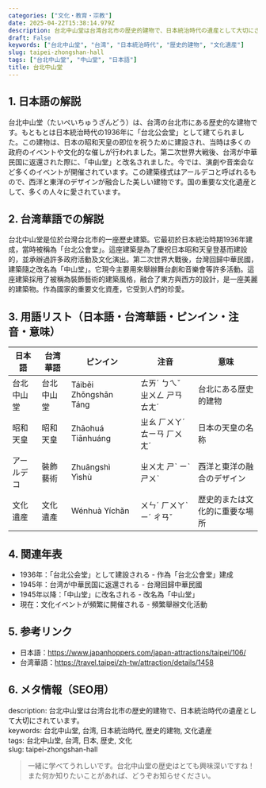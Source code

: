 ```yaml
---
categories: ["文化・教育・宗教"]
date: 2025-04-22T15:38:14.979Z
description: 台北中山堂は台湾台北市の歴史的建物で、日本統治時代の遺産として大切にされています。
draft: False
keywords: ["台北中山堂", "台湾", "日本統治時代", "歴史的建物", "文化遺産"]
slug: taipei-zhongshan-hall
tags: ["台北中山堂", "中山堂", "日本語"]
title: 台北中山堂
---
```




## 1. 日本語の解説
台北中山堂（たいぺいちゅうざんどう）は、台湾の台北市にある歴史的な建物です。もともとは日本統治時代の1936年に「台北公会堂」として建てられました。この建物は、日本の昭和天皇の即位を祝うために建設され、当時は多くの政府のイベントや文化的な催しが行われました。第二次世界大戦後、台湾が中華民国に返還された際に、「中山堂」と改名されました。今では、演劇や音楽会など多くのイベントが開催されています。この建築様式はアールデコと呼ばれるもので、西洋と東洋のデザインが融合した美しい建物です。国の重要な文化遺産として、多くの人々に愛されています。

## 2. 台湾華語での解説  
台北中山堂是位於台灣台北市的一座歷史建築。它最初於日本統治時期1936年建成，當時被稱為「台北公會堂」。這座建築是為了慶祝日本昭和天皇登基而建設的，並承辦過許多政府活動及文化演出。第二次世界大戰後，台灣回歸中華民國，建築隨之改名為「中山堂」。它現今主要用來舉辦舞台劇和音樂會等許多活動。這座建築採用了被稱為裝飾藝術的建築風格，融合了東方與西方的設計，是一座美麗的建築物。作為國家的重要文化資產，它受到人們的珍愛。

## 3. 用語リスト（日本語・台湾華語・ピンイン・注音・意味）

| 日本語     | 台湾華語     | ピンイン       | 注音          | 意味                           |
|------------|-------------|---------------|---------------|------------------------------|
| 台北中山堂 | 台北中山堂  | Táiběi Zhōngshān Táng | ㄊㄞˊ ㄅㄟˇ ㄓㄨㄥ ㄕㄢ ㄊㄤˊ | 台北にある歴史的建物       |
| 昭和天皇   | 昭和天皇     | Zhāohuá Tiānhuáng | ㄓㄠ ㄏㄨㄚˊ ㄊㄧㄢ ㄏㄨㄤˊ | 日本の天皇の名称           |
| アールデコ | 裝飾藝術     | Zhuāngshì Yìshù | ㄓㄨㄤ ㄕˋ ㄧˋ ㄕㄨˋ   | 西洋と東洋の融合のデザイン |
| 文化遺産   | 文化遺產     | Wénhuà Yíchǎn   | ㄨㄣˊ ㄏㄨㄚˋ ㄧˊ ㄔㄢˇ  | 歴史的または文化的に重要な場所 |

## 4. 関連年表

- 1936年：「台北公会堂」として建設される - 作為「台北公會堂」建成  
- 1945年：台湾が中華民国に返還される - 台灣回歸中華民國  
- 1945年以降：「中山堂」に改名される - 改名為「中山堂」  
- 現在：文化イベントが頻繁に開催される - 頻繁舉辦文化活動

## 5. 参考リンク  

- 日本語：https://www.japanhoppers.com/japan-attractions/taipei/106/
- 台湾華語：https://travel.taipei/zh-tw/attraction/details/1458

## 6. メタ情報（SEO用） 
description: 台北中山堂は台湾台北市の歴史的建物で、日本統治時代の遺産として大切にされています。  
keywords: 台北中山堂, 台湾, 日本統治時代, 歴史的建物, 文化遺産  
tags: 台北中山堂, 台湾, 日本, 歴史, 文化  
slug: taipei-zhongshan-hall

>一緒に学べてうれしいです。台北中山堂の歴史はとても興味深いですね！また何か知りたいことがあれば、どうぞお知らせください。